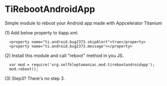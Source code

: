 TiRebootAndroidApp
==================

Simple module to reboot your Android app made with Appcelerator Titanium

(1) Add below property to tiapp.xml.
```
  <property name="ti.android.bug2373.skipAlert">true</property>
  <property name="ti.android.bug2373.message"></property>
```
(2) Install this module and call "reboot" method in you JS.
```
  var mod = require('org.selfkleptomaniac.mod.tirebootandroidapp');
  mod.reboot();
```
(3) Step3? There's no step 3.
